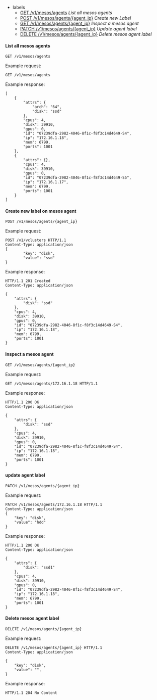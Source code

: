 + labels 
  - [GET /v1/mesos/agents](#list-all-mesos-agents) *List all mesos agents*
  - [POST /v1/mesos/agents/{agent_ip}](#create-new-label-on-mesos-agent) *Create new Label*
  - [GET /v1/mesos/agents/{agent_ip}](#inspect-a-mesos-agent) *Inspect a mesos agent*
  - [PATCH /v1/mesos/agents/{agent_ip}](#update-agent-label) *Update agent label*
  - [DELETE /v1/mesos/agents/{agent_ip}](#delete-mesos-agent-label) *Delete mesos agent label*

#### List all mesos agents 
```
GET /v1/mesos/agents
```
Example request:
```
GET /v1/mesos/agents
```
Example response:
```
[
    {
        "attrs": {
            "arch": "64",
            "disk": "ssd"
        },
        "cpus": 4,
        "disk": 39910,
        "gpus": 0,
        "id": "07239dfa-2982-4046-8f1c-f8f3c14d4649-S4",
        "ip": "172.16.1.18",
        "mem": 6799,
        "ports": 1001
    },
    {
        "attrs": {},
        "cpus": 4,
        "disk": 39910,
        "gpus": 0,
        "id": "07239dfa-2982-4046-8f1c-f8f3c14d4649-S5",
        "ip": "172.16.1.17",
        "mem": 6799,
        "ports": 1001
    }
]
```

#### Create new label on mesos agent
```
POST /v1/mesos/agents/{agent_ip}
```

Example request:
```
POST /v1/vclusters HTTP/1.1
Content-Type: application/json
{
        "key": "disk",
        "value": "ssd"
}
```

Example response:
```
HTTP/1.1 201 Created
Content-Type: application/json

{
    "attrs": {
        "disk": "ssd"
    },
    "cpus": 4,
    "disk": 39910,
    "gpus": 0,
    "id": "07239dfa-2982-4046-8f1c-f8f3c14d4649-S4",
    "ip": "172.16.1.18",
    "mem": 6799,
    "ports": 1001
}
```

#### Inspect a mesos agent 
```
GET /v1/mesos/agents/{agent_ip}
```
Example request:
```
GET /v1/mesos/agents/172.16.1.18 HTTP/1.1
```
Example response:
```
HTTP/1.1 200 OK
Content-Type: application/json

{
    "attrs": {
        "disk": "ssd"
    },
    "cpus": 4,
    "disk": 39910,
    "gpus": 0,
    "id": "07239dfa-2982-4046-8f1c-f8f3c14d4649-S4",
    "ip": "172.16.1.18",
    "mem": 6799,
    "ports": 1001
}
```

#### update agent label 
```
PATCH /v1/mesos/agents/{agent_ip}
```
Example request:
```
PATCH /v1/mesos/agents/172.16.1.18 HTTP/1.1
Content-Type: application/json
{
    "key": "disk",
    "value": "hdd"
}

```
Example response:
```
HTTP/1.1 200 OK
Content-Type: application/json

{
    "attrs": {
        "disk": "ssd1"
    },
    "cpus": 4,
    "disk": 39910,
    "gpus": 0,
    "id": "07239dfa-2982-4046-8f1c-f8f3c14d4649-S4",
    "ip": "172.16.1.18",
    "mem": 6799,
    "ports": 1001
}
```


#### Delete mesos agent label 
```
DELETE /v1/mesos/agents/{agent_ip}
```
Example request:
```
DELETE /v1/mesos/agents/{agent_ip} HTTP/1.1
Content-Type: application/json

{
    "key": "disk",
    "value": "",
}
```
Example response:
```
HTTP/1.1 204 No Content 
```
